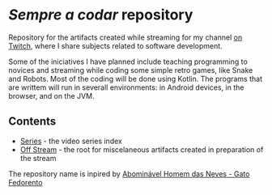 # _Sempre a codar_ repository

Repository for the artifacts created while streaming for my channel [on Twitch](https://www.twitch.tv/paulo_pereira), where I share subjects related to software development. 

Some of the iniciatives I have planned include teaching programming to novices and streaming while coding some simple retro games, like Snake and Robots. Most of the coding will be done using Kotlin. The programs that are writtem will run in severall environments: in Android devices, in the browser, and on the JVM.

## Contents
* [Series](./Series) - the video series index
* [Off Stream](./OffStream) - the root for miscelaneous artifacts created in preparation of the stream

The repository name is inpired by [Abominável Homem das Neves - Gato Fedorento](https://www.youtube.com/watch?v=7CkGFUGLaiY)
